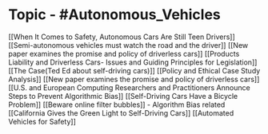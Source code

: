 # Topic - #Autonomous_Vehicles
[[When It Comes to Safety, Autonomous Cars Are Still Teen Drivers]]
[[Semi-autonomous vehicles must watch the road and the driver]]
[[New paper examines the promise and policy of driverless cars]]
[[Products Liability and Driverless Cars- Issues and Guiding Principles for Legislation]]
[[The Case(Ted Ed about self-driving cars)]]
[[Policy and Ethical Case Study Analysis]]
[[New paper examines the promise and policy of driverless cars]]
[[U.S. and European Computing Researchers and Practitioners Announce Steps to Prevent Algorithmic Bias]]
[[Self-Driving Cars Have a Bicycle Problem]]
[[Beware online filter bubbles]] - Algorithm Bias related
[[California Gives the Green Light to Self-Driving Cars]]
[[Automated Vehicles for Safety]]